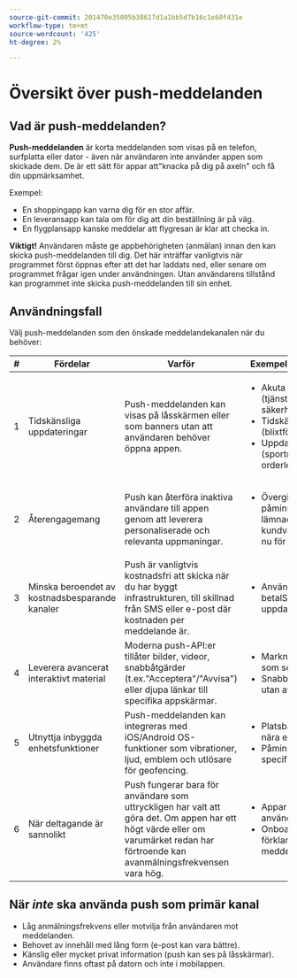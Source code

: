 ```yaml
---
source-git-commit: 201470e35095b38617d1a1bb5d7b16c1e60f431e
workflow-type: tm+mt
source-wordcount: '425'
ht-degree: 2%

---
```


# Översikt över push-meddelanden

## Vad är push-meddelanden?

**Push-meddelanden** är korta meddelanden som visas på en telefon, surfplatta eller dator - även när användaren inte använder appen som skickade dem. De är ett sätt för appar att&quot;knacka på dig på axeln&quot; och få din uppmärksamhet.

Exempel:

* En shoppingapp kan varna dig för en stor affär.
* En leveransapp kan tala om för dig att din beställning är på väg.
* En flygplansapp kanske meddelar att flygresan är klar att checka in.

**Viktigt!** Användaren måste ge appbehörigheten (anmälan) innan den kan skicka push-meddelanden till dig. Det här inträffar vanligtvis när programmet först öppnas efter att det har laddats ned, eller senare om programmet frågar igen under användningen. Utan användarens tillstånd kan programmet inte skicka push-meddelanden till sin enhet.

## Användningsfall

Välj push-meddelanden som den önskade meddelandekanalen när du behöver:

| # | Fördelar | Varför | Exempel på användningsfall |
|---|---------|-----|-------------------|
| 1 | Tidskänsliga uppdateringar | Push-meddelanden kan visas på låsskärmen eller som banners utan att användaren behöver öppna appen. | <ul><li> Akuta varningar (tjänstavbrott, säkerhetsvarningar)</li><li>Tidskänsliga erbjudanden (blixtförsäljning)</li><li> Uppdateringar i realtid (sportresultat, orderleverans)</ul> |
| 2 | Återengagemang | Push kan återföra inaktiva användare till appen genom att leverera personaliserade och relevanta uppmaningar. | <ul><li> Övergiven kundvagn eller påminnelser - t.ex. &quot;Du lämnade artiklar i kundvagnen - checkar ut nu för 10 % rabatt.&quot;</li></ul> |
| 3 | Minska beroendet av kostnadsbesparande kanaler | Push är vanligtvis kostnadsfri att skicka när du har byggt infrastrukturen, till skillnad från SMS eller e-post där kostnaden per meddelande är. | <ul><li> Använd push istället för betalSMS för regelbundna uppdateringar.</li></ul> |
| 4 | Leverera avancerat interaktivt material | Moderna push-API:er tillåter bilder, videor, snabbåtgärder (t.ex.&quot;Acceptera&quot;/&quot;Avvisa&quot;) eller djupa länkar till specifika appskärmar. | <ul><li>Marknadsföringskampanjer som ser bra ut</li><li>Snabba användaråtgärder utan att öppna appen helt.</li></ul> |
| 5 | Utnyttja inbyggda enhetsfunktioner | Push-meddelanden kan integreras med iOS/Android OS-funktioner som vibrationer, ljud, emblem och utlösare för geofencing. | <ul><li> Platsbaserade erbjudanden nära en butik</li><li> Påminnelser utlöses vid specifika tidpunkter.</li></ul> |
| 6 | När deltagande är sannolikt | Push fungerar bara för användare som uttryckligen har valt att göra det. Om appen har ett högt värde eller om varumärket redan har förtroende kan avanmälningsfrekvensen vara hög. | <ul><li> Appar med lojala användarbaser</li><li> Onboarding-flöden som förklarar värdet av meddelanden.</li></ul> |

## När *inte* ska använda push som primär kanal

* Låg anmälningsfrekvens eller motvilja från användaren mot meddelanden.
* Behovet av innehåll med lång form (e-post kan vara bättre).
* Känslig eller mycket privat information (push kan ses på låsskärmar).
* Användare finns oftast på datorn och inte i mobilappen.
